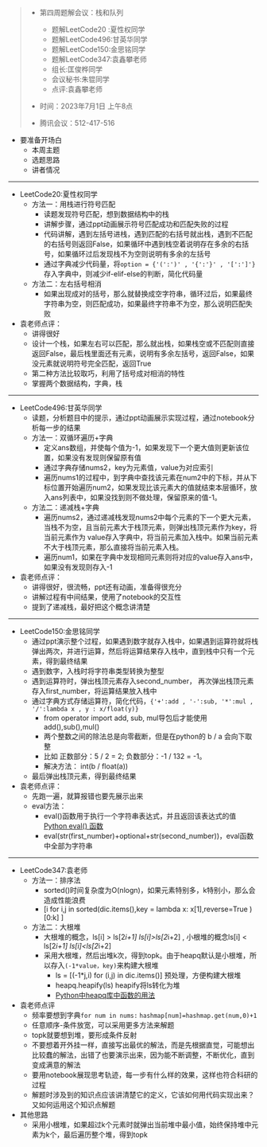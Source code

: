 > - 第四周题解会议：栈和队列
>   - 题解LeetCode20   :夏性权同学
>   - 题解LeetCode496:甘英华同学
>   - 题解LeetCode150:金思铭同学
>   - 题解LeetCode347:袁鑫攀老师
>   - 组长:匡俊桦同学
>   - 会议秘书:朱锟同学
>   - 点评:袁鑫攀老师
> - 时间：2023年7月1日 上午8点
>
> - 腾讯会议：512-417-516

- 要准备开场白
	- 本周主题
	- 选题思路
	- 讲者情况
---
- LeetCode20:夏性权同学
	- 方法一：用栈进行符号匹配
		- 读题发现符号匹配，想到数据结构中的栈
		- 讲解步骤，通过ppt动画展示符号匹配成功和匹配失败的过程
		- 代码讲解，遇到左括号进栈，遇到匹配的右括号就出栈，遇到不匹配的右括号则返回False，如果循环中遇到栈空着说明存在多余的右括号，如果循环过后发现栈不为空则说明有多余的左括号
		- 通过字典减少代码量，将`option = {'(':')' , '{':'}' , '[':']'}`存入字典中，则减少if-elif-else的判断，简化代码量
	- 方法二：左右括号相消
	  - 如果出现成对的括号，那么就替换成空字符串，循环过后，如果最终字符串为空，则匹配成功，如果最终字符串不为空，那么说明匹配失败
- 袁老师点评：
	- 讲得很好
	- 设计一个栈，如果左右可以匹配，那么就出栈，如果栈空或不匹配则直接返回False，最后栈里面还有元素，说明有多余左括号，返回False，如果没元素就说明符号完全匹配，返回True
	- 第二种方法比较取巧，利用了括号成对相消的特性
	- 掌握两个数据结构，字典，栈

---
- LeetCode496:甘英华同学
	- 读题，分析题目中的提示，通过ppt动画展示实现过程，通过notebook分析每一步的结果
	- 方法一：双循环遍历+字典
		- 定义ans数组，并使每个值为-1，如果发现下一个更大值则更新该位置，如果没有发现则保留原有值
		- 通过字典存储nums2，key为元素值，value为对应索引
		- 遍历nums1的过程中，到字典中查找该元素在num2中的下标，并从下标位置开始遍历num2，如果发现比该元素大的值就结束本层循环，放入ans列表中，如果没找到则不做处理，保留原来的值-1。
	- 方法二：递减栈+字典
		- 遍历nums2，通过递减栈发现nums2中每个元素的下一个更大元素，当栈不为空，且当前元素大于栈顶元素，则弹出栈顶元素作为key，将当前元素作为 value存入字典中，将当前元素加入栈中。如果当前元素不大于栈顶元素，那么直接将当前元素入栈。
		- 遍历num1，如果在字典中发现相同元素则将对应的value存入ans中，如果没有发现则存入-1
- 袁老师点评：
	- 讲得很好，很流畅，ppt还有动画，准备得很充分
	- 讲解过程有中间结果，使用了notebook的交互性
	- 提到了递减栈，最好把这个概念讲清楚

---
- LeetCode150:金思铭同学
	- 通过ppt演示整个过程，如果遇到数字就存入栈中，如果遇到运算符就将栈弹出两次，并进行运算，然后将运算结果存入栈中，直到栈中只有一个元素，得到最终结果
	- 遇到数字，入栈时将字符串类型转换为整型
	- 遇到运算符时，弹出栈顶元素存入second_number， 再次弹出栈顶元素存入first_number，将运算结果放入栈中
	- 通过字典方式存储运算符，简化代码，`{'+':add , '-':sub, '*':mul , '/':lambda x , y : x/float(y)}`
	  - from operator import add, sub, mul导包后才能使用add(),sub(),mul()
	  - 两个整数之间的除法总是向零截断，但是在python的 b / a 会向下取整
	  - 比如 正数部分：5 / 2 = 2;   负数部分：-1 / 132 = -1。
	  - 解决方法： int(b / float(a))
	- 最后弹出栈顶元素，得到最终结果
- 袁老师点评：
	- 先跑一遍，就算报错也要先展示出来
	- eval方法：
	  - eval()函数用于执行一个字符串表达式，并且返回该表达式的值[Python eval() 函数](https://blog.csdn.net/qq_42942881/article/details/109400343)
	  - eval(str(first_number)+optional+str(second_number))，eval函数中全部为字符串
---
- LeetCode347:袁老师
	- 方法一：排序法
	  - sorted()时间复杂度为O(nlogn)，如果元素特别多，k特别小，那么会造成性能浪费
	  -  [i for i,j in sorted(dic.items(),key = lambda x: x[1],reverse=True )[0:k] ]
	- 方法二：大根堆
	  - 大根堆的概念，ls[i] > ls[2*i+1] ls[i]>ls[2*i+2] , 小根堆的概念ls[i] < ls[2*i+1] ls[i]<ls[2*i+2]
	  - 采用大根堆，然后出堆k次，得到topk。由于heapq默认是小根堆，所以存入`(-1*value，key)`来构建大根堆
	    - ls = [(-1*j,i) for (i,j) in dic.items()] 预处理，方便构建大根堆
	    - heapq.heapify(ls)  heapify将ls转化为堆
	    - [Python中heapq库中函数的用法](https://blog.csdn.net/touxing777/article/details/124123061)
- 袁老师点评
	- 频率要想到字典`for num in nums:` `hashmap[num]=hashmap.get(num,0)+1`
	- 任意顺序-条件放宽，可以采用更多方法来解题
	- topk就要想到堆，要形成条件反射
	- 不要想着开外挂一样，直接写出最优的解法，而是先根据直觉，可能想出比较蠢的解法，出错了也要演示出来，因为能不断调整，不断优化，直到变成满意的解法
	- 要用notebook展现思考轨迹，每一步有什么样的效果，这样也符合科研的过程
	- 解题时涉及到的知识点应该讲清楚它的定义，它该如何用代码实现出来？又如何运用这个知识点解题
- 其他思路
	- 采用小根堆，如果超过k个元素时就弹出当前堆中最小值，始终保持堆中元素为k个，最后遍历整个堆，得到topk

